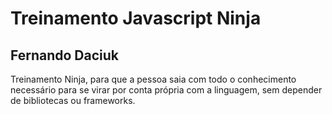 # Treinamento Javascript Ninja
## Fernando Daciuk
Treinamento Ninja, para que a pessoa saia com todo o conhecimento necessário para se virar por conta própria com a linguagem, sem depender de bibliotecas ou frameworks.
